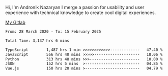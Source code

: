 Hi, I'm Andronik Nazaryan
I merge a passion for usability and user experience with technical knowledge to create cool digital experiences.

[My Gitlab](https://gitlab.com/anridev24)

<!--START_SECTION:waka-->

```txt
From: 28 March 2020 - To: 15 February 2025

Total Time: 3,137 hrs 6 mins

TypeScript        1,487 hrs 1 min >>>>>>>>>>>>-------------   47.40 %
JavaScript        566 hrs 40 mins >>>>>--------------------   18.06 %
Python            313 hrs 48 mins >>>----------------------   10.00 %
JSON              152 hrs 5 mins  >------------------------   04.85 %
Vue.js            150 hrs 20 mins >------------------------   04.79 %
```

<!--END_SECTION:waka-->
